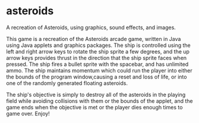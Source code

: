 # asteroids
A recreation of Asteroids, using graphics, sound effects, and images.

  This game is a recreation of the Asteroids arcade game, written in Java using Java applets and graphics packages. The ship is controlled
using the left and right arrow keys to rotate the ship sprite a few degrees, and the up arrow keys provides thrust in the direction that
the ship sprite faces when pressed. The ship fires a bullet sprite with the spacebar, and has unlimited ammo. The ship maintains momentum
which could run the player into either the bounds of the program window,causing a reset and loss of life, or into one of the randomly
generated floating asteroids.

  The ship's objective is simply to destroy all of the asteroids in the playing field while avoiding collisions with them or the bounds of
the applet, and the game ends when the objective is met or the player dies enough times to game over. Enjoy!
